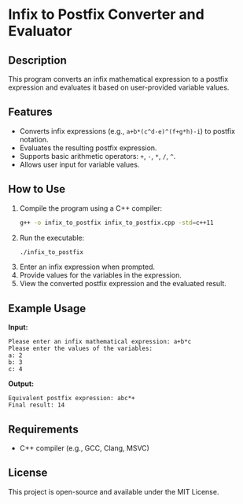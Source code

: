 # Infix to Postfix Converter and Evaluator

## Description
This program converts an infix mathematical expression to a postfix expression and evaluates it based on user-provided variable values.

## Features
- Converts infix expressions (e.g., `a+b*(c^d-e)^(f+g*h)-i`) to postfix notation.
- Evaluates the resulting postfix expression.
- Supports basic arithmetic operators: `+`, `-`, `*`, `/`, `^`.
- Allows user input for variable values.

## How to Use
1. Compile the program using a C++ compiler:
   ```sh
   g++ -o infix_to_postfix infix_to_postfix.cpp -std=c++11
   ```
2. Run the executable:
   ```sh
   ./infix_to_postfix
   ```
3. Enter an infix expression when prompted.
4. Provide values for the variables in the expression.
5. View the converted postfix expression and the evaluated result.

## Example Usage
**Input:**
```
Please enter an infix mathematical expression: a+b*c
Please enter the values of the variables:
a: 2
b: 3
c: 4
```

**Output:**
```
Equivalent postfix expression: abc*+
Final result: 14
```

## Requirements
- C++ compiler (e.g., GCC, Clang, MSVC)

## License
This project is open-source and available under the MIT License.


